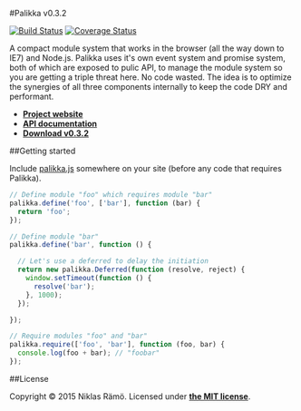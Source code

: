 #Palikka v0.3.2

[![Build Status](https://travis-ci.org/niklasramo/palikka.svg?branch=v0.3.2)](https://travis-ci.org/niklasramo/palikka)
[![Coverage Status](https://coveralls.io/repos/niklasramo/palikka/badge.svg?branch=v0.3.2)](https://coveralls.io/r/niklasramo/palikka?branch=v0.3.2)

A compact module system that works in the browser (all the way down to IE7) and Node.js. Palikka uses it's own event system and promise system, both of which are exposed to pulic API, to manage the module system so you are getting a triple threat here. No code wasted. The idea is to optimize the synergies of all three components internally to keep the code DRY and performant.

* **[Project website](http://niklasramo.github.io/palikka)**
* **[API documentation](http://niklasramo.github.io/palikka/0.3.2)**
* **[Download v0.3.2](https://raw.githubusercontent.com/niklasramo/palikka/v0.3.2/palikka.js)**

##Getting started

Include [palikka.js](https://raw.githubusercontent.com/niklasramo/palikka/v0.3.2/palikka.js) somewhere on your site (before any code that requires Palikka).

```javascript
// Define module "foo" which requires module "bar"
palikka.define('foo', ['bar'], function (bar) {
  return 'foo';
});

// Define module "bar"
palikka.define('bar', function () {

  // Let's use a deferred to delay the initiation
  return new palikka.Deferred(function (resolve, reject) {
    window.setTimeout(function () {
      resolve('bar');
    }, 1000);
  });

});

// Require modules "foo" and "bar"
palikka.require(['foo', 'bar'], function (foo, bar) {
  console.log(foo + bar); // "foobar"
});
```

##License

Copyright &copy; 2015 Niklas Rämö. Licensed under **[the MIT license](LICENSE.md)**.
